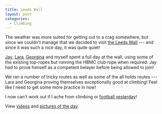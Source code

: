 ```yaml
---
title: Leeds Wall
layout: post
categories:
  - Climbing
---
```

The weather was more suited for getting out to a crag somewhere, but since we couldn't manage that we decided to visit [the Leeds Wall](https://www.theclimbingdepot.co.uk/) --- and since it was such a nice day, it was quite quiet!

[Jay](https://pictures.scholesmafia.co.uk/index.php/?profile=31), [Lara](https://pictures.scholesmafia.co.uk/index.php/?profile=29), [Georgina](https://pictures.scholesmafia.co.uk/index.php/?profile=344) and myself spent a full day at the wall, using some of the existing top-ropes but running the HBMC club rope when required. Jay had to prove himself as a competent belayer before being allowed to join!

We ran a number of tricky routes as well as some of the all holds routes --- Lara and Georgina proving themselves exceptionally good at climbing! Feel like I need to get some more practice in now!

I now can't work out if I ache from climbing or [football yesterday](https://blog.cmbuckley.co.uk/2007/04/16/tex-junior-texs-party/)!

View [videos](/videos/climbing/) and [pictures of the day](https://pictures.scholesmafia.co.uk/index.php/2007/04/15.04.07-leeds-wall/).
